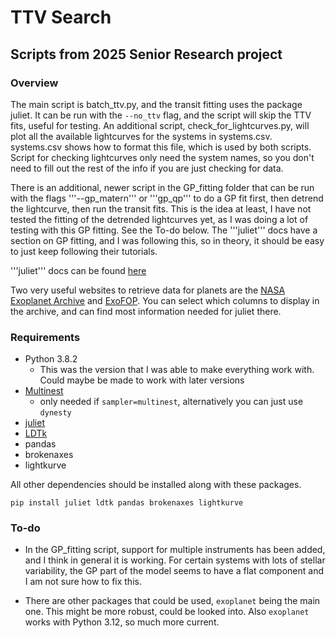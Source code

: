 # TTV Search

## Scripts from 2025 Senior Research project

### Overview

The main script is batch_ttv.py, and the transit fitting uses the package juliet. It can be run with the ```--no_ttv``` flag, and the script will skip the TTV fits, useful for testing. An additional script, check_for_lightcurves.py, will plot all the available lightcurves for the systems in systems.csv. systems.csv shows how to format this file, which is used by both scripts. Script for checking lightcurves only need the system names, so you don't need to fill out the rest of the info if you are just checking for data.

There is an additional, newer script in the GP_fitting folder that can be run with the flags '''--gp_matern''' or '''gp_qp''' to do a GP fit first, then detrend the lightcurve, then run the transit fits. This is the idea at least, I have not tested the fitting of the detrended lightcurves yet, as I was doing a lot of testing with this GP fitting. See the To-do below. The '''juliet''' docs have a section on GP fitting, and I was following this, so in theory, it should be easy to just keep following their tutorials.

'''juliet''' docs can be found [here](https://juliet.readthedocs.io/en/latest/)

Two very useful websites to retrieve data for planets are the [NASA Exoplanet Archive](https://exoplanetarchive.ipac.caltech.edu/cgi-bin/TblView/nph-tblView?app=ExoTbls&config=PS&constraint=default_flag=1&constraint=disc_facility+like+%27%25TESS%25%27) and [ExoFOP](https://exofop.ipac.caltech.edu/tess/). You can select which columns to display in the archive, and can find most information needed for juliet there.

### Requirements

- Python 3.8.2
  - This was the version that I was able to make everything work with. Could maybe be made to work with later versions
- [Multinest](https://github.com/JohannesBuchner/MultiNest)
  - only needed if ```sampler=multinest```, alternatively you can just use ```dynesty```
- [juliet](https://juliet.readthedocs.io/en/latest/index.html)
- [LDTk](https://github.com/hpparvi/ldtk)
- pandas
- brokenaxes
- lightkurve

All other dependencies should be installed along with these packages.  

```
pip install juliet ldtk pandas brokenaxes lightkurve
```

### To-do

- In the GP_fitting script, support for multiple instruments has been added, and I think in general it is working. For certain systems with lots of stellar variability, the GP part of the model seems to have a flat component and I am not sure how to fix this.

- There are other packages that could be used, ```exoplanet``` being the main one. This might be more robust, could be looked into. Also ```exoplanet``` works with Python 3.12, so much more current.
